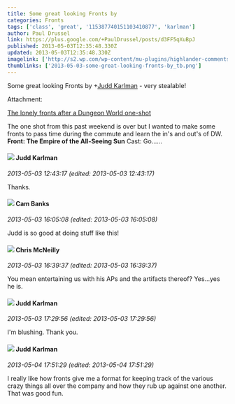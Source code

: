 ```yaml
---
title: Some great looking Fronts by
categories: Fronts
tags: ['class', 'great', '115387740151103410877', 'karlman']
author: Paul Drussel
link: https://plus.google.com/+PaulDrussel/posts/d3FF5qXuBpJ
published: 2013-05-03T12:35:48.330Z
updated: 2013-05-03T12:35:48.330Z
imagelink: ['http://s2.wp.com/wp-content/mu-plugins/highlander-comments/images/wplogo.png?m=1289230950g']
thumblinks: ['2013-05-03-some-great-looking-fronts-by_tb.png']
---
```


Some great looking Fronts by <span class="proflinkWrapper"><span class="proflinkPrefix">+</span><a class="proflink" href="https://plus.google.com/115387740151103410877" oid="115387740151103410877">Judd Karlman</a></span> - very stealable!


Attachment:

<a href='http://githyankidiaspora.wordpress.com/2013/05/02/the-lonely-fronts-after-a-dungeon-world-one-shot/'>The lonely fronts after a Dungeon World one-shot</a>


The one shot from this past weekend is over but I wanted to make some fronts to pass time during the commute and learn the in's and out's of DW. **Front: The Empire of the All-Seeing Sun** Cast: Go......
<div id='comment z12jydwi1yzicjiyr04cfbahvnnfif05gak'>
  <h4><img src='{{site.baseurl}}//images/avatars/115387740151103410877_photo.jpg'> Judd Karlman</h4>
      <p><cite>2013-05-03 12:43:17 (edited: 2013-05-03 12:43:17)</cite></p>
        <p>Thanks.</p>
</div>
        

<div id='comment z12jydwi1yzicjiyr04cfbahvnnfif05gak'>
  <h4><img src='{{site.baseurl}}//images/avatars/106054691212656263140_photo.jpg'> Cam Banks</h4>
      <p><cite>2013-05-03 16:05:08 (edited: 2013-05-03 16:05:08)</cite></p>
        <p>Judd is so good at doing stuff like this!</p>
</div>
        

<div id='comment z12jydwi1yzicjiyr04cfbahvnnfif05gak'>
  <h4><img src='{{site.baseurl}}//images/avatars/100978316606144454697_photo.jpg'> Chris McNeilly</h4>
      <p><cite>2013-05-03 16:39:37 (edited: 2013-05-03 16:39:37)</cite></p>
        <p>You mean entertaining us with his APs and the artifacts thereof? Yes...yes he is.</p>
</div>
        

<div id='comment z12jydwi1yzicjiyr04cfbahvnnfif05gak'>
  <h4><img src='{{site.baseurl}}//images/avatars/115387740151103410877_photo.jpg'> Judd Karlman</h4>
      <p><cite>2013-05-03 17:29:56 (edited: 2013-05-03 17:29:56)</cite></p>
        <p>I&#39;m blushing. Thank you.</p>
</div>
        

<div id='comment z12jydwi1yzicjiyr04cfbahvnnfif05gak'>
  <h4><img src='{{site.baseurl}}//images/avatars/115387740151103410877_photo.jpg'> Judd Karlman</h4>
      <p><cite>2013-05-04 17:51:29 (edited: 2013-05-04 17:51:29)</cite></p>
        <p>I really like how fronts give me a format for keeping track of the various crazy things all over the company and how they rub up against one another. That was good fun.</p>
</div>
        